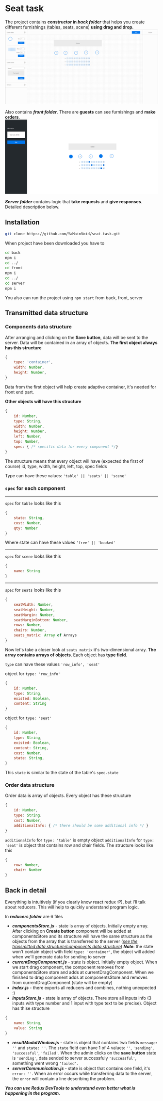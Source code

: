 # Seat task 

The project contains **constructor in *back folder*** that helps you create different furnishings (tables, seats, scene) **using drag and drop**. 
![constructor demo](./readme-photos/constructor-demo.PNG)


Also contains ***front folder***. There are **guests** can see furnishings and **make orders**.
![front demo](./readme-photos/front-demo.PNG)

***Server folder*** contains logic that **take requests** and **give responses**.  Detailed description below.

## Installation
```bash 
git clone https://github.com/YaMainVoid/seat-task.git
```
When project have been downloaded you have to 
```bash
cd back 
npm i 
cd ../
cd front 
npm i
cd ../
cd server
npm i
```
You also can run the project using  ```npm start``` from back, front, server

## Transmitted data structure
### Components data structure
After arranging and clicking on the **Save button**, data will be sent to the server. Data will be contained in an array of objects. **The first object always has this structure**
```js
{
    type: 'container',
    width: Number,
    height: Number,
}
```
Data from the first object will help create adaptive container, it's needed for front end part.

**Other objects will have this structure**
```javascript
{
    id: Number,
    type: String,
    width: Number,
    height: Number,
    left: Number,
    top: Number,
    spec: { /* specific data for every component */}
}
```
The structure means that every object will have (expected the first of course) id, type, width, height, left, top, spec fields

Type can have these values: ```'table' || 'seats' || 'scene' ```

### ```spec``` for each component 

---

```spec``` for ```table``` looks like this 
```js
{
    state: String,
    cost: Number,
    qty: Number
}
```

Where state can have these values ```'free' || 'booked'```

---

```spec``` for ```scene``` looks like this 
```js
{
    name: String
}
```

---

```spec``` for ```seats``` looks like this 
```js
{
    seatWidth: Number,
    seatHeight: Number,
    seatMargin: Number,
    seatMarginBottom: Number,
    rows: Number,
    chairs: Number,
    seats_matrix: Array of Arrays
}
```

Now let's take a closer look at ```seats_matrix``` it's two-dimensional array. **The array contains arrays of objects**. Each object has **type field**.

```type``` can have these values ```'row_info', 'seat'```

object for ```type: 'row_info'```
```js
{
    id: Number,
    type: String,
    existed: Boolean,
    content: String
}
```

object for ```type: 'seat'```
```js
{
    id: Number,
    type: String,
    existed: Boolean,
    content: String,
    cost: Number,
    state: String,
}
```

This ```state``` is similar to the state of the table's ```spec.state```

<!-- Example code with scree -->

### Order data structure

Order data is array of objects. Every object has these structure 

```javascript
{
    id: Number,
    type: String,
    cost: Number,
    additionalInfo: { /* there should be some additional info */ }
}
```

```additionalInfo``` for ```type: 'table'``` is empty object
```additionalInfo``` for ```type: 'seat'``` is object that contains row and chair fields. The structure looks like this 
```javascript
{
    row: Number,
    chair: Number
}
```
<!-- Example + photo -->

## Back in detail

Everything is intuitively (if you clearly know react redux :P), but I'll talk about reducers. This will help to quickly understand program logic.

In ***reducers folder*** are 6 files 
* ***componentsStore.js*** - state is array of objects. Initially empty array. After clicking on **Create button** component will be added at componentsStore and its structure will have the same structure as the objects from the array that is transferred to the server ([*see the transmitted data structure/components data structure*](#transmitted-data-structure)) ***Note***: the state won't contain object with field `type: 'container'`, the object will added when we'll generate data for sending to server
* ***currentDragComponent.js*** - state is object. Initially empty object. When we start drag component, the component removes from componentsStore store and adds at currentDragComponent. When we finished to drag component adds at componentsStore and removes from currentDragComponent (state will be empty)
* ***index.js*** - there exports all reducers and combines, nothing unexpected :)
* ***inputsStore.js*** - state is array of objects. There store all inputs info (3 inputs with type number and 1 input with type text to be precise). Object has thise structure 
```js
{
    name: String,
    value: String
}
```
* ***resultModalWindow.js*** - state is object that contains two fields `message: ''` and `state: ''`. The `state` field can have 1 of 4 values: `''`, `'sending'`, `'successful'`, `'failed'`. When the admin clicks on the **save button** state is `'sending'`, data sended to server successfuly `'successful'`, something went wrong `'failed'`.
* ***serverCommunication.js*** - state is object that contains one field, it's `error: ''`. When an error occurs while transferring data to the server, the `error` will contain a line describing the problem.

***You can use Redux DevTools to understand even better what is happening in the program.***

